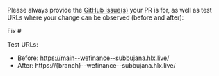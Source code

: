 Please always provide the [GitHub issue(s)](../issues) your PR is for, as well as test URLs where your change can be observed (before and after):

Fix #<gh-issue-id>

Test URLs:
- Before: https://main--wefinance--subbujana.hlx.live/
- After: https://{branch}--wefinance--subbujana.hlx.live/

